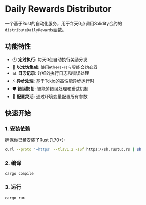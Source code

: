 # Daily Rewards Distributor

一个基于Rust的自动化服务，用于每天0点调用Solidity合约的`distributeDailyRewards`函数。

## 功能特性

- 🕛 **定时执行**: 每天0点自动执行奖励分发
- 🔗 **以太坊集成**: 使用ethers-rs与智能合约交互
- 📊 **日志记录**: 详细的执行日志和错误处理
- ⚡ **异步处理**: 基于Tokio的高性能异步运行时
- 🛡️ **错误恢复**: 智能的错误处理和重试机制
- 🔧 **配置灵活**: 通过环境变量配置所有参数

## 快速开始

### 1. 安装依赖

确保你已经安装了Rust (1.70+):

```bash
curl --proto '=https' --tlsv1.2 -sSf https://sh.rustup.rs | sh
```

### 2. 编译

```bash
cargo compile
```

### 3. 运行

```bash
cargo run

